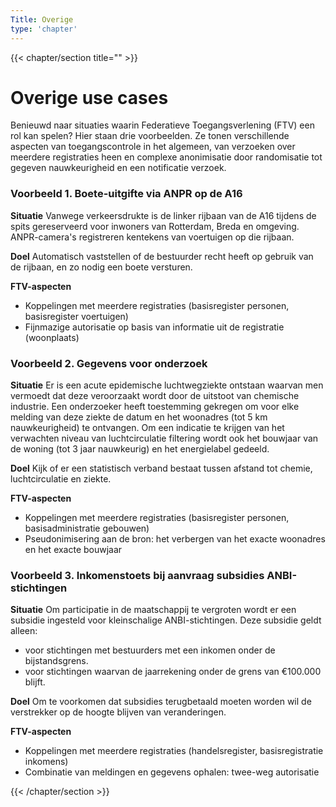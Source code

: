 ```yaml
---
Title: Overige
type: 'chapter'
---
```

{{< chapter/section title="" >}}
# Overige use cases

Benieuwd naar situaties waarin Federatieve Toegangsverlening (FTV) een rol kan spelen? Hier staan drie voorbeelden. Ze tonen verschillende aspecten van toegangscontrole in het algemeen, van verzoeken over meerdere registraties heen en complexe anonimisatie door randomisatie tot gegeven nauwkeurigheid en een notificatie verzoek.
### Voorbeeld 1. Boete-uitgifte via ANPR op de A16

**Situatie** Vanwege verkeersdrukte is de linker rijbaan van de A16 tijdens de spits gereserveerd voor inwoners van Rotterdam, Breda en omgeving. ANPR-camera's registreren kentekens van voertuigen op die rijbaan.

**Doel** Automatisch vaststellen of de bestuurder recht heeft op gebruik van de rijbaan, en zo nodig een boete versturen.

**FTV-aspecten**

- Koppelingen met meerdere registraties (basisregister personen, basisregister voertuigen)
- Fijnmazige autorisatie op basis van informatie uit de registratie (woonplaats)

### Voorbeeld 2. Gegevens voor onderzoek

**Situatie** Er is een acute epidemische luchtwegziekte ontstaan waarvan men vermoedt dat deze veroorzaakt wordt door de uitstoot van chemische industrie. Een onderzoeker heeft toestemming gekregen om voor elke melding van deze ziekte de datum en het woonadres (tot 5 km nauwkeurigheid) te ontvangen. Om een indicatie te krijgen van het verwachten niveau van luchtcirculatie filtering wordt ook het bouwjaar van de woning (tot 3 jaar nauwkeurig) en het energielabel gedeeld.

**Doel** Kijk of er een statistisch verband bestaat tussen afstand tot chemie, luchtcirculatie en ziekte.

**FTV-aspecten**

- Koppelingen met meerdere registraties (basisregister personen, basisadministratie gebouwen)
- Pseudonimisering aan de bron: het verbergen van het exacte woonadres en het exacte bouwjaar

### Voorbeeld 3. Inkomenstoets bij aanvraag subsidies ANBI-stichtingen

**Situatie** Om participatie in de maatschappij te vergroten wordt er een subsidie ingesteld voor kleinschalige ANBI-stichtingen.
Deze subsidie geldt alleen:
- voor stichtingen met bestuurders met een inkomen onder de bijstandsgrens.
- voor stichtingen waarvan de jaarrekening onder de grens van €100.000 blijft.

**Doel** Om te voorkomen dat subsidies terugbetaald moeten worden wil de verstrekker op de hoogte blijven van veranderingen.

**FTV-aspecten**

- Koppelingen met meerdere registraties (handelsregister, basisregistratie inkomens)
- Combinatie van meldingen en gegevens ophalen: twee-weg autorisatie

{{< /chapter/section >}}


